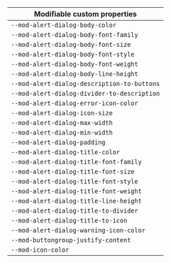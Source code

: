 | Modifiable custom properties                |
| ------------------------------------------- |
| `--mod-alert-dialog-body-color`             |
| `--mod-alert-dialog-body-font-family`       |
| `--mod-alert-dialog-body-font-size`         |
| `--mod-alert-dialog-body-font-style`        |
| `--mod-alert-dialog-body-font-weight`       |
| `--mod-alert-dialog-body-line-height`       |
| `--mod-alert-dialog-description-to-buttons` |
| `--mod-alert-dialog-divider-to-description` |
| `--mod-alert-dialog-error-icon-color`       |
| `--mod-alert-dialog-icon-size`              |
| `--mod-alert-dialog-max-width`              |
| `--mod-alert-dialog-min-width`              |
| `--mod-alert-dialog-padding`                |
| `--mod-alert-dialog-title-color`            |
| `--mod-alert-dialog-title-font-family`      |
| `--mod-alert-dialog-title-font-size`        |
| `--mod-alert-dialog-title-font-style`       |
| `--mod-alert-dialog-title-font-weight`      |
| `--mod-alert-dialog-title-line-height`      |
| `--mod-alert-dialog-title-to-divider`       |
| `--mod-alert-dialog-title-to-icon`          |
| `--mod-alert-dialog-warning-icon-color`     |
| `--mod-buttongroup-justify-content`         |
| `--mod-icon-color`                          |
